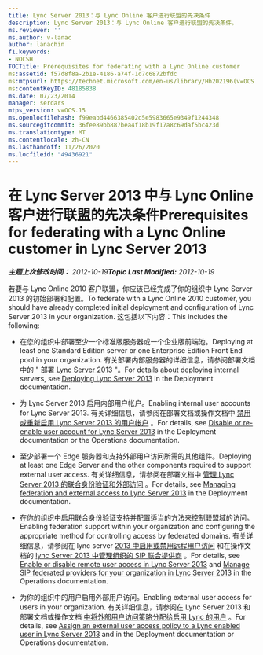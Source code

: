 ```yaml
---
title: Lync Server 2013：与 Lync Online 客户进行联盟的先决条件
description: Lync Server 2013：与 Lync Online 客户进行联盟的先决条件。
ms.reviewer: ''
ms.author: v-lanac
author: lanachin
f1.keywords:
- NOCSH
TOCTitle: Prerequisites for federating with a Lync Online customer
ms:assetid: f57d8f8a-2b1e-4186-a74f-1d7c6872bfdc
ms:mtpsurl: https://technet.microsoft.com/en-us/library/Hh202196(v=OCS.15)
ms:contentKeyID: 48185838
ms.date: 07/23/2014
manager: serdars
mtps_version: v=OCS.15
ms.openlocfilehash: f99eabd4466385402d5e5983665e9349f1244348
ms.sourcegitcommit: 36fee89bb887bea4f18b19f17a8c69daf5bc423d
ms.translationtype: MT
ms.contentlocale: zh-CN
ms.lasthandoff: 11/26/2020
ms.locfileid: "49436921"
---
```

# <a name="prerequisites-for-federating-with-a-lync-online-customer-in-lync-server-2013"></a><span data-ttu-id="7dbca-103">在 Lync Server 2013 中与 Lync Online 客户进行联盟的先决条件</span><span class="sxs-lookup"><span data-stu-id="7dbca-103">Prerequisites for federating with a Lync Online customer in Lync Server 2013</span></span>

<div data-xmlns="http://www.w3.org/1999/xhtml">

<div class="topic" data-xmlns="http://www.w3.org/1999/xhtml" data-msxsl="urn:schemas-microsoft-com:xslt" data-cs="https://msdn.microsoft.com/">

<div data-asp="https://msdn2.microsoft.com/asp">



</div>

<div id="mainSection">

<div id="mainBody"><span data-ttu-id="7dbca-104">

<span> </span></span><span class="sxs-lookup"><span data-stu-id="7dbca-104">

<span> </span></span></span>

<span data-ttu-id="7dbca-105">_**主题上次修改时间：** 2012-10-19_</span><span class="sxs-lookup"><span data-stu-id="7dbca-105">_**Topic Last Modified:** 2012-10-19_</span></span>

<span data-ttu-id="7dbca-106">若要与 Lync Online 2010 客户联盟，你应该已经完成了你的组织中 Lync Server 2013 的初始部署和配置。</span><span class="sxs-lookup"><span data-stu-id="7dbca-106">To federate with a Lync Online 2010 customer, you should have already completed initial deployment and configuration of Lync Server 2013 in your organization.</span></span> <span data-ttu-id="7dbca-107">这包括以下内容：</span><span class="sxs-lookup"><span data-stu-id="7dbca-107">This includes the following:</span></span>

  - <span data-ttu-id="7dbca-108">在您的组织中部署至少一个标准版服务器或一个企业版前端池。</span><span class="sxs-lookup"><span data-stu-id="7dbca-108">Deploying at least one Standard Edition server or one Enterprise Edition Front End pool in your organization.</span></span> <span data-ttu-id="7dbca-109">有关部署内部服务器的详细信息，请参阅部署文档中的 " [部署 Lync Server 2013](lync-server-2013-deploying-lync-server.md) "。</span><span class="sxs-lookup"><span data-stu-id="7dbca-109">For details about deploying internal servers, see [Deploying Lync Server 2013](lync-server-2013-deploying-lync-server.md) in the Deployment documentation.</span></span>

  - <span data-ttu-id="7dbca-110">为 Lync Server 2013 启用内部用户帐户。</span><span class="sxs-lookup"><span data-stu-id="7dbca-110">Enabling internal user accounts for Lync Server 2013.</span></span> <span data-ttu-id="7dbca-111">有关详细信息，请参阅在部署文档或操作文档中 [禁用或重新启用 Lync Server 2013 的用户帐户](lync-server-2013-disable-or-re-enable-user-account-for-lync-server.md) 。</span><span class="sxs-lookup"><span data-stu-id="7dbca-111">For details, see [Disable or re-enable user account for Lync Server 2013](lync-server-2013-disable-or-re-enable-user-account-for-lync-server.md) in the Deployment documentation or the Operations documentation.</span></span>

  - <span data-ttu-id="7dbca-112">至少部署一个 Edge 服务器和支持外部用户访问所需的其他组件。</span><span class="sxs-lookup"><span data-stu-id="7dbca-112">Deploying at least one Edge Server and the other components required to support external user access.</span></span> <span data-ttu-id="7dbca-113">有关详细信息，请参阅在部署文档中 [管理 Lync Server 2013 的联合身份验证和外部访问](lync-server-2013-managing-federation-and-external-access-to-lync-server-2013.md) 。</span><span class="sxs-lookup"><span data-stu-id="7dbca-113">For details, see [Managing federation and external access to Lync Server 2013](lync-server-2013-managing-federation-and-external-access-to-lync-server-2013.md) in the Deployment documentation.</span></span>

  - <span data-ttu-id="7dbca-114">在你的组织中启用联合身份验证支持并配置适当的方法来控制联盟域的访问。</span><span class="sxs-lookup"><span data-stu-id="7dbca-114">Enabling federation support within your organization and configuring the appropriate method for controlling access by federated domains.</span></span> <span data-ttu-id="7dbca-115">有关详细信息，请参阅在 lync server [2013 中启用或禁用远程用户访问](lync-server-2013-enable-or-disable-remote-user-access.md) 和在操作文档的 [lync Server 2013 中管理组织的 SIP 联合提供商](lync-server-2013-manage-sip-federated-providers-for-your-organization.md) 。</span><span class="sxs-lookup"><span data-stu-id="7dbca-115">For details, see [Enable or disable remote user access in Lync Server 2013](lync-server-2013-enable-or-disable-remote-user-access.md) and [Manage SIP federated providers for your organization in Lync Server 2013](lync-server-2013-manage-sip-federated-providers-for-your-organization.md) in the Operations documentation.</span></span>

  - <span data-ttu-id="7dbca-116">为你的组织中的用户启用外部用户访问。</span><span class="sxs-lookup"><span data-stu-id="7dbca-116">Enabling external user access for users in your organization.</span></span> <span data-ttu-id="7dbca-117">有关详细信息，请参阅在 Lync Server 2013 和部署文档或操作文档 [中将外部用户访问策略分配给启用 Lync 的用户](lync-server-2013-assign-an-external-user-access-policy-to-a-lync-enabled-user.md) 。</span><span class="sxs-lookup"><span data-stu-id="7dbca-117">For details, see [Assign an external user access policy to a Lync enabled user in Lync Server 2013](lync-server-2013-assign-an-external-user-access-policy-to-a-lync-enabled-user.md) and in the Deployment documentation or Operations documentation.</span></span>

<span data-ttu-id="7dbca-118"></div>

<span> </span>

</div>

</div>

</span><span class="sxs-lookup"><span data-stu-id="7dbca-118"></div>

<span> </span>

</div>

</div>

</span></span></div>


